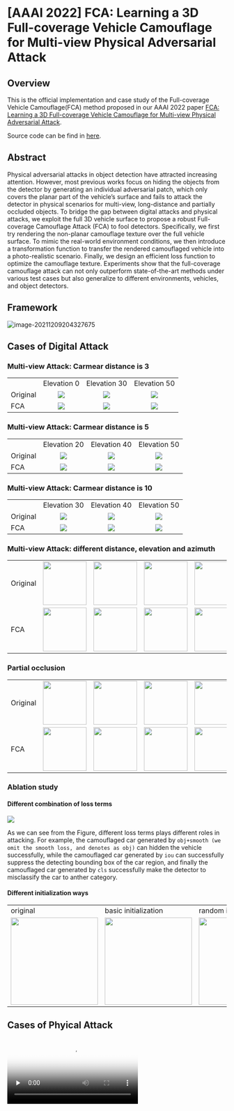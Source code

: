 # [AAAI 2022] FCA: Learning a 3D Full-coverage Vehicle Camouflage for Multi-view Physical Adversarial Attack

## Overview
This is the official implementation and case study of the Full-coverage Vehicle Camouflage(FCA) method proposed in our AAAI 2022 paper [FCA: Learning a 3D Full-coverage Vehicle Camouflage for Multi-view Physical Adversarial Attack](https://arxiv.org/abs/2109.07193). 

Source code can be find in [here](https://github.com/idrl-lab/Full-coverage-camouflage-adversarial-attack/tree/gh-pages/src).

## Abstract
Physical adversarial attacks in object detection have attracted increasing attention. However, most previous works focus on hiding the objects from the detector by generating an individual adversarial patch, which only covers the planar part of the vehicle’s surface and fails to attack the detector in physical scenarios for multi-view, long-distance and partially occluded objects. To bridge the gap between digital attacks and physical attacks, we exploit the full 3D vehicle surface to propose a robust Full-coverage Camouflage Attack (FCA) to fool detectors. Specifically, we first try rendering the non-planar
camouflage texture over the full vehicle surface. To mimic the real-world environment conditions, we then introduce a transformation function to transfer the rendered camouflaged vehicle into a photo-realistic scenario. Finally, we design an efficient loss function to optimize the camouflage texture. Experiments show that the full-coverage camouflage attack can not only outperform state-of-the-art methods under various test cases but also generalize to different environments, vehicles, and object detectors.

## Framework
![image-20211209204327675](https://gitee.com/freeneuro/PigBed/raw/master/img/image-20211209204327675.png)

## Cases of Digital Attack

### Multi-view Attack: Carmear distance is 3

<table frame=void>
    <tr>
      <td></td>
      <td>Elevation 0</td>
      <td>Elevation 30</td>
      <td>Elevation 50</td>
    </tr>
  <tr>
    <td>Original</td>
    <td><center> <img src = 'https://github.com/winterwindwang/Full-coverage-camouflage-adversarial-attack/blob/gh-pages/assets/distance_3_elevation_0_ori_pred.gif?raw=true'/></center></td>
        <td><center> <img src = 'https://github.com/winterwindwang/Full-coverage-camouflage-adversarial-attack/blob/gh-pages/assets/distance_3_elevation_30_ori_pred.gif?raw=true'/></center></td>
    <td><center> <img src = 'https://github.com/winterwindwang/Full-coverage-camouflage-adversarial-attack/blob/gh-pages/assets/distance_3_elevation_50_ori_pred.gif?raw=true'/></center></td>
  </tr>
    <tr>
    <td>FCA</td>
    <td><center><img src = 'https://github.com/winterwindwang/Full-coverage-camouflage-adversarial-attack/blob/gh-pages/assets/distance_3_elevation_0_adv_pred.gif?raw=true'/></center></td>
    <td><center><img src = 'https://github.com/winterwindwang/Full-coverage-camouflage-adversarial-attack/blob/gh-pages/assets/distance_3_elevation_30_adv_pred.gif?raw=true'/></center></td>    
    <td><center><img src = 'https://github.com/winterwindwang/Full-coverage-camouflage-adversarial-attack/blob/gh-pages/assets/distance_3_elevation_50_adv_pred.gif?raw=true'/></center></td>
  </tr>
</table>


### Multi-view Attack: Carmear distance is 5  

<table border=0>
    <tr>
      <td></td>
      <td>Elevation 20</td>
      <td>Elevation 40</td>
      <td>Elevation 50</td>
    </tr>
   <tr>
      <td>Original</td>
    <td><center> <img src = 'https://github.com/winterwindwang/Full-coverage-camouflage-adversarial-attack/blob/gh-pages/assets/distance_5_elevation_20_ori_pred.gif?raw=true'/></center></td>
     <td><center> <img src = 'https://github.com/winterwindwang/Full-coverage-camouflage-adversarial-attack/blob/gh-pages/assets/distance_5_elevation_40_ori_pred.gif?raw=true'/></center></td>
    <td><center> <img src = 'https://github.com/winterwindwang/Full-coverage-camouflage-adversarial-attack/blob/gh-pages/assets/distance_5_elevation_50_ori_pred.gif?raw=true'/></center></td>
  </tr>
    <tr>
     <td>FCA</td>
    <td><center><img src = 'https://github.com/winterwindwang/Full-coverage-camouflage-adversarial-attack/blob/gh-pages/assets/distance_5_elevation_20_adv_pred.gif?raw=true'/></center></td>
    <td><center><img src = 'https://github.com/winterwindwang/Full-coverage-camouflage-adversarial-attack/blob/gh-pages/assets/distance_5_elevation_40_adv_pred.gif?raw=true'/></center></td> 
    <td><center><img src = 'https://github.com/winterwindwang/Full-coverage-camouflage-adversarial-attack/blob/gh-pages/assets/distance_5_elevation_50_adv_pred.gif?raw=true'/></center></td>
  </tr>
</table>


### Multi-view Attack: Carmear distance is 10

<table>
    <tr>
      <td></td>
      <td>Elevation 30</td>
      <td>Elevation 40</td>
      <td>Elevation 50</td>
    </tr>
    <tr>
      <td>Original</td>
    <td><center> <img src = 'https://github.com/winterwindwang/Full-coverage-camouflage-adversarial-attack/blob/gh-pages/assets/distance_10_elevation_30_ori_pred.gif?raw=true'/></center></td>
    <td><center> <img src = 'https://github.com/idrl-lab//Full-coverage-camouflage-adversarial-attack/blob/gh-pages/assets/distance_10_elevation_40_ori_pred.gif?raw=true'/></center></td>
    <td><center> <img src = 'https://github.com/winterwindwang/Full-coverage-camouflage-adversarial-attack/blob/gh-pages/assets/distance_10_elevation_50_ori_pred.gif?raw=true'/></center></td>
  </tr>
    <tr>
    <td>FCA</td>
    <td><center><img src = 'https://github.com/winterwindwang/Full-coverage-camouflage-adversarial-attack/blob/gh-pages/assets/distance_10_elevation_30_adv_pred.gif?raw=true'/></center></td>
    <td><center><img src = 'https://github.com/idrl-lab/Full-coverage-camouflage-adversarial-attack/blob/gh-pages/assets/distance_10_elevation_40_adv_pred.gif?raw=true'/></center></td>
    <td><center><img src = 'https://github.com/winterwindwang/Full-coverage-camouflage-adversarial-attack/blob/gh-pages/assets/distance_10_elevation_50_adv_pred.gif?raw=true'/></center></td>
  </tr>
</table>

### Multi-view Attack: different distance, elevation and azimuth

<table>
  <tr>
   <td>Original</td>
  <td><center> <img src = 'https://github.com/winterwindwang/Full-coverage-camouflage-adversarial-attack/blob/gh-pages/assets/camera_distance_5_elevation_10_57_ori.png?raw=true' width="100" /></center></td>
    <td><center><img src = 'https://github.com/winterwindwang/Full-coverage-camouflage-adversarial-attack/blob/gh-pages/assets/camera_distance_5_elevation_30_66_ori.png?raw=true' width="100" /> </center></td>
      <td><center><img src = 'https://github.com/winterwindwang/Full-coverage-camouflage-adversarial-attack/blob/gh-pages/assets/camera_distance_10_elevation_0_135_ori.png?raw=true' width="100" /> </center></td>
    <td><center> <img src = 'https://github.com/winterwindwang/Full-coverage-camouflage-adversarial-attack/blob/gh-pages/assets/camera_distance_10_elevation_20_177_ori.png?raw=true' width="100" /> </center></td>
      <td><center>  <img src = 'https://github.com/winterwindwang/Full-coverage-camouflage-adversarial-attack/blob/gh-pages/assets/camera_distance_15_elevation_20_330_ori.png?raw=true' width="100" /> </center></td>
    <td><center><img src = 'https://github.com/winterwindwang/Full-coverage-camouflage-adversarial-attack/blob/gh-pages/assets/camera_distance_15_elevation_50_327_ori.png?raw=true' width="100" /></center></td>
  </tr>
  <tr>
    <td>FCA</td>
  <td><center> <img src = 'https://github.com/winterwindwang/Full-coverage-camouflage-adversarial-attack/blob/gh-pages/assets/camera_distance_5_elevation_10_57_adv.png?raw=true' width="100" /></center></td>
    <td><center><img src = 'https://github.com/winterwindwang/Full-coverage-camouflage-adversarial-attack/blob/gh-pages/assets/camera_distance_5_elevation_30_66_adv.png?raw=true' width="100" /> </center></td>
      <td><center><img src = 'https://github.com/winterwindwang/Full-coverage-camouflage-adversarial-attack/blob/gh-pages/assets/camera_distance_10_elevation_0_135_adv.png?raw=true' width="100"/> </center></td>
    <td><center> <img src = 'https://github.com/winterwindwang/Full-coverage-camouflage-adversarial-attack/blob/gh-pages/assets/camera_distance_10_elevation_20_177_adv.png?raw=true' width="100" /> </center></td>
      <td><center>  <img src = 'https://github.com/winterwindwang/Full-coverage-camouflage-adversarial-attack/blob/gh-pages/assets/camera_distance_15_elevation_20_330_adv.png?raw=true' width="100" /> </center></td>
    <td><center><img src = 'https://github.com/winterwindwang/Full-coverage-camouflage-adversarial-attack/blob/gh-pages/assets/camera_distance_15_elevation_50_327_adv.png?raw=true' width="100"/></center></td>
  </tr>
</table>

### Partial occlusion 

<table>
  <tr>
  <td>Original</td>
  <td><center> <img src = 'https://github.com/winterwindwang/Full-coverage-camouflage-adversarial-attack/blob/gh-pages/assets/camera_distance_1.5_elevation_0_6_ori.png?raw=true'  width="100"/></center></td>
    <td><center><img src = 'https://github.com/winterwindwang/Full-coverage-camouflage-adversarial-attack/blob/gh-pages/assets/camera_distance_1.5_elevation_0_42_ori.png?raw=true' width="100" /> </center></td>
      <td><center><img src = 'https://github.com/winterwindwang/Full-coverage-camouflage-adversarial-attack/blob/gh-pages/assets/camera_distance_1.5_elevation_0_54_ori.png?raw=true' width="100" /> </center></td>
    <td><center> <img src = 'https://github.com/winterwindwang/Full-coverage-camouflage-adversarial-attack/blob/gh-pages/assets/camera_distance_1.5_elevation_0_126_ori.png?raw=true' width="100" /> </center></td>
      <td><center>  <img src = 'https://github.com/winterwindwang/Full-coverage-camouflage-adversarial-attack/blob/gh-pages/assets/camera_distance_1.5_elevation_10_330_ori.png?raw=true' width="100" /> </center></td>
    <td><center><img src = 'https://github.com/winterwindwang/Full-coverage-camouflage-adversarial-attack/blob/gh-pages/assets/camera_distance_1.5_elevation_20_78_ori.png?raw=true' width="100" /></center></td>
  </tr>
  <tr>
    <td>FCA</td>
    <td><center> <img src = 'https://github.com/winterwindwang/Full-coverage-camouflage-adversarial-attack/blob/gh-pages/assets/camera_distance_1.5_elevation_0_6_adv.png?raw=true' width="100" /></center></td>
    <td><center><img src = 'https://github.com/winterwindwang/Full-coverage-camouflage-adversarial-attack/blob/gh-pages/assets/camera_distance_1.5_elevation_0_42_adv.png?raw=true' width="100" /> </center></td>
      <td><center><img src = 'https://github.com/winterwindwang/Full-coverage-camouflage-adversarial-attack/blob/gh-pages/assets/camera_distance_1.5_elevation_0_54_adv.png?raw=true' width="100" /> </center></td>
    <td><center> <img src = 'https://github.com/winterwindwang/Full-coverage-camouflage-adversarial-attack/blob/gh-pages/assets/camera_distance_1.5_elevation_0_126_adv.png?raw=true' width="100" /> </center></td>
      <td><center>  <img src = 'https://github.com/winterwindwang/Full-coverage-camouflage-adversarial-attack/blob/gh-pages/assets/camera_distance_1.5_elevation_10_330_adv.png?raw=true' width="100" /> </center></td>
    <td><center><img src = 'https://github.com/winterwindwang/Full-coverage-camouflage-adversarial-attack/blob/gh-pages/assets/camera_distance_1.5_elevation_20_78_adv.png?raw=true' width="100" /></center></td>
  </tr>
</table>


### Ablation study

#### Different combination of loss terms

<img src = 'https://github.com/winterwindwang/Full-coverage-camouflage-adversarial-attack/blob/gh-pages/assets/abaltion_study_loss.png?raw=true'/>

As we can see from the Figure, different loss terms plays different roles in attacking. For example, the camouflaged car generated by `obj+smooth (we omit the smooth loss, and denotes as obj)` can hidden the vehicle successfully, while the camouflaged car generated by `iou` can successfully suppress the detecting bounding box of the car region, and finally the camouflaged car generated by `cls` successfully make the detector to misclassify the car to anther category.

#### Different initialization ways

<table>
  <tr>
  <td>original </td>
  <td>basic initialization</td>
  <td>random initialization</td>
  <td>zero initialization</td>
  </tr>
  <tr>
  <td><img src = 'https://github.com/winterwindwang/Full-coverage-camouflage-adversarial-attack/blob/gh-pages/assets/data13311_ori.png?raw=true' width="200" /></td>
  <td><img src = 'https://github.com/winterwindwang/Full-coverage-camouflage-adversarial-attack/blob/gh-pages/assets/data13311_adv_basic.png?raw=true' width="200"/></td>
  <td><img src = 'https://github.com/winterwindwang/Full-coverage-camouflage-adversarial-attack/blob/gh-pages/assets/data13311_adv_random.png?raw=true' width="200"/></td>
  <td><img src = 'https://github.com/winterwindwang/Full-coverage-camouflage-adversarial-attack/blob/gh-pages/assets/data13311_adv_zero.png?raw=true' width="200"/></td>
    </tr>
</table>

## Cases of Phyical Attack

<video id="video" controls="" preload="none" poster="https://github.com/idrl-lab/Full-coverage-camouflage-adversarial-attack/blob/gh-pages/assets/video_poster.png?raw=true">
      <source id="mp4" src="https://github.com/idrl-lab/Full-coverage-camouflage-adversarial-attack/blob/gh-pages/assets/composed_horizon.mp4?raw=true" type="video/mp4">
</videos>
